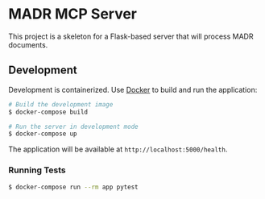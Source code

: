 # MADR MCP Server

This project is a skeleton for a Flask-based server that will process MADR documents.

## Development

Development is containerized. Use [Docker](https://www.docker.com/) to build and run the application:

```bash
# Build the development image
$ docker-compose build

# Run the server in development mode
$ docker-compose up
```

The application will be available at `http://localhost:5000/health`.

### Running Tests

```bash
$ docker-compose run --rm app pytest
```
